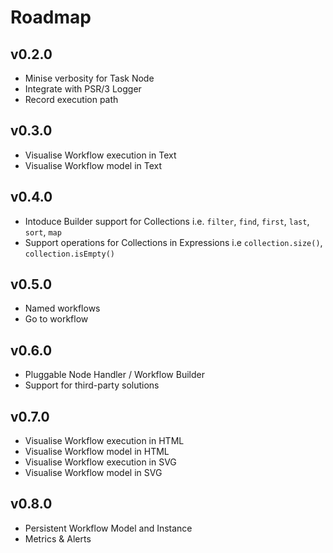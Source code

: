 # Roadmap

## v0.2.0
* Minise verbosity for Task Node
* Integrate with PSR/3 Logger
* Record execution path

## v0.3.0
* Visualise Workflow execution in Text
* Visualise Workflow model in Text

## v0.4.0
* Intoduce Builder support for Collections i.e. `filter`, `find`, `first`, `last`, `sort`, `map`
* Support operations for Collections in Expressions i.e `collection.size()`, `collection.isEmpty()`

## v0.5.0
* Named workflows
* Go to workflow

## v0.6.0
* Pluggable Node Handler / Workflow Builder
* Support for third-party solutions

## v0.7.0
* Visualise Workflow execution in HTML
* Visualise Workflow model in HTML
* Visualise Workflow execution in SVG
* Visualise Workflow model in SVG

## v0.8.0
* Persistent Workflow Model and Instance
* Metrics & Alerts
